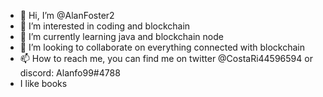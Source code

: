 - 👋 Hi, I’m @AlanFoster2
- 👀 I’m interested in coding and blockchain
- 🌱 I’m currently learning java and blockchain node
- 💞️ I’m looking to collaborate on everything connected with blockchain
- 📫 How to reach me, you can find me on twitter @CostaRi44596594 or discord: Alanfo99#4788
-   I like books 
<!---
AlanFoster2/AlanFoster2 is a ✨ special ✨ repository because its `README.md` (this file) appears on your GitHub profile.
You can click the Preview link to take a look at your changes.
--->

